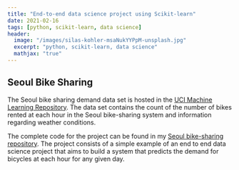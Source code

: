 ```yaml
---
title: "End-to-end data science project using Scikit-learn"
date: 2021-02-16
tags: [python, scikit-learn, data science]
header:
  image: "/images/silas-kohler-msaNukYYPpM-unsplash.jpg"
  excerpt: "python, scikit-learn, data science"
  mathjax: "true"
---
```


## Seoul Bike Sharing

The Seoul bike sharing demand data set is hosted in the [UCI Machine Learning Repository](https://archive.ics.uci.edu/ml/index.php). The data set contains the count of the number of bikes rented at each hour in the Seoul bike-sharing system and information regarding weather conditions. 

The complete code for the project can be found in my [Seoul bike-sharing repository](https://github.com/JuanPabloHA/Seoul_Bike_Sharing/blob/main/notebooks/End-to-end.ipynb). The project consists of a simple example of an end to end data science project that aims to build a system that predicts the demand for bicycles at each hour for any given day. 
